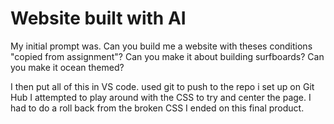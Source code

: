 # Website built with AI 
My initial prompt was. 
Can you build me a website with theses conditions "copied from assignment"?
Can you make it about building surfboards?
Can you make it ocean themed?

I then put all of this in VS code. 
used git to push to the repo i set up on Git Hub
I attempted to play around with the CSS to try and center the page.
I had to do a roll back from the broken CSS
I ended on this final product. 